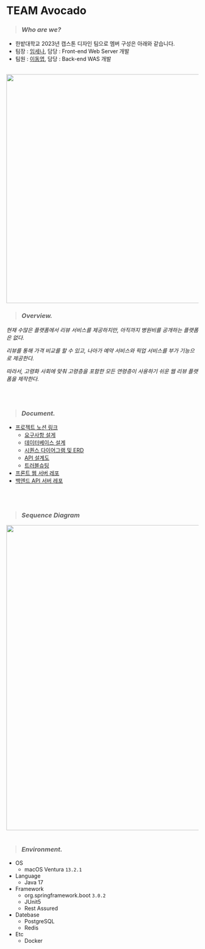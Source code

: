 # TEAM Avocado

> ### *Who are we?*
- 한밭대학교 2023년 캡스톤 디자인 팀으로 멤버 구성은 아래와 같습니다.
- 팀장 : [임세나](https://github.com/LimSeNa), 담당 : Front-end Web Server 개발
- 팀원 : [이동엽](https://github.com/2dongyeop), 담당 : Back-end WAS 개발

<br/>

<img src="https://github.com/HBNU-Avocado/Avocado-backend/blob/main/document/image/prototype1.jpg" width = 600/>

<br/>

> ### *Overview.*
*현재 수많은 플랫폼에서 리뷰 서비스를 제공하지만, 아직까지 병원비를 공개하는 플랫폼은 없다.*

*리뷰를 통해 가격 비교를 할 수 있고, 나아가 예약 서비스와 픽업 서비스를 부가 기능으로 제공한다.*

*따라서, 고령화 사회에 맞춰 고령층을 포함한 모든 연령층이 사용하기 쉬운 웹 리뷰 플랫폼을 제작한다.*

<br/>

<br/>

> ### *Document.*
  - [프로젝트 노션 링크](https://leedongyeop.notion.site/Avocado-287972df87fa4a8bb976bba7649919ca)
    - [요구사항 설게](https://www.notion.so/leedongyeop/d7c5da5175b14c71b6cbe21650607ebd)
    - [데이터베이스 설계](https://www.notion.so/leedongyeop/0badd5357d8a41bfb9b78db729c24ed7)
    - [시퀀스 다이어그램 및 ERD](https://www.notion.so/leedongyeop/204db9578a2b44be877399d3e5d0b6b4)
    - [API 설계도](https://www.notion.so/leedongyeop/API-102a2f25e370479195fa616572f369ff)
    - [트러블슈팅](https://www.notion.so/leedongyeop/0459864398e84439bfa679d2470aeb8e)
  - [프론트 웹 서버 레포](https://github.com/HBNU-Avocado/Avocado-frontend)
  - [백엔드 API 서버 레포](https://github.com/HBNU-Avocado/Avocado-backend)
  

<br/>

<br/>

> ### *Sequence Diagram*

<img src="https://github.com/HBNU-Avocado/Avocado-backend/blob/main/document/image/Sequence-diagram-v3.png" width = 800/>


<br/>

<br/>

> ### *Environment.*
- OS
  - macOS Ventura `13.2.1`
- Language
  - Java 17
- Framework
  - org.springframework.boot `3.0.2`
  - JUnit5
  - Rest Assured
- Datebase
  - PostgreSQL
  - Redis
- Etc
  - Docker
